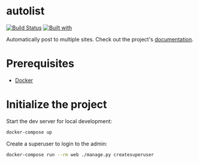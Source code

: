 # autolist

[![Build Status](https://travis-ci.org/b2gdevs/autolist.svg?branch=master)](https://travis-ci.org/b2gdevs/autolist)
[![Built with](https://img.shields.io/badge/Built_with-Cookiecutter_Django_Rest-F7B633.svg)](https://github.com/agconti/cookiecutter-django-rest)

Automatically post to multiple sites. Check out the project's [documentation](http://b2gdevs.github.io/autolist/).

# Prerequisites

- [Docker](https://docs.docker.com/docker-for-mac/install/)

# Initialize the project

Start the dev server for local development:

```bash
docker-compose up
```

Create a superuser to login to the admin:

```bash
docker-compose run --rm web ./manage.py createsuperuser
```
